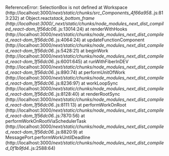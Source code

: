 ReferenceError: SelectionBox is not defined
at Workspace (http://localhost:3000/_next/static/chunks/src_Components_4f66a958._.js:813:232)
at Object.react*stack_bottom_frame (http://localhost:3000/\_next/static/chunks/node_modules_next_dist_compiled_react-dom_1f56dc06.*.js:13014:24)
at renderWithHooks (http://localhost:3000/_next/static/chunks/node_modules_next_dist_compiled_react-dom_1f56dc06._.js:4064:24)
at updateFunctionComponent (http://localhost:3000/_next/static/chunks/node_modules_next_dist_compiled_react-dom_1f56dc06._.js:5428:21)
at beginWork (http://localhost:3000/_next/static/chunks/node_modules_next_dist_compiled_react-dom_1f56dc06._.js:6001:645)
at runWithFiberInDEV (http://localhost:3000/_next/static/chunks/node_modules_next_dist_compiled_react-dom_1f56dc06._.js:890:74)
at performUnitOfWork (http://localhost:3000/_next/static/chunks/node_modules_next_dist_compiled_react-dom_1f56dc06._.js:8236:97)
at workLoopSync (http://localhost:3000/_next/static/chunks/node_modules_next_dist_compiled_react-dom_1f56dc06._.js:8128:40)
at renderRootSync (http://localhost:3000/_next/static/chunks/node_modules_next_dist_compiled_react-dom_1f56dc06._.js:8111:13)
at performWorkOnRoot (http://localhost:3000/_next/static/chunks/node_modules_next_dist_compiled_react-dom_1f56dc06._.js:7870:56)
at performWorkOnRootViaSchedulerTask (http://localhost:3000/_next/static/chunks/node_modules_next_dist_compiled_react-dom_1f56dc06._.js:8820:9)
at MessagePort.performWorkUntilDeadline (http://localhost:3000/_next/static/chunks/node_modules_next_dist_compiled_0f1b9fd4._.js:2588:64)
